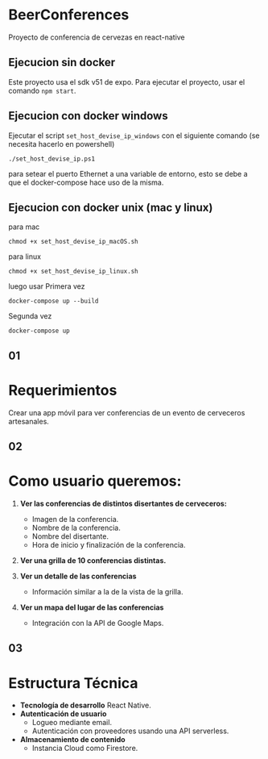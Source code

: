 # BeerConferences
Proyecto de conferencia de cervezas en react-native

## Ejecucion sin docker
Este proyecto usa el sdk v51 de expo.
Para ejecutar el proyecto, usar el comando `npm start`.

## Ejecucion con docker windows
Ejecutar el script `set_host_devise_ip_windows` con el siguiente comando
(se necesita hacerlo en powershell)
```
./set_host_devise_ip.ps1
```
para setear el puerto Ethernet a una variable de entorno, esto se debe a que el docker-compose hace uso de la misma.

## Ejecucion con docker unix (mac y linux)
para mac
```
chmod +x set_host_devise_ip_macOS.sh
```
para linux
```
chmod +x set_host_devise_ip_linux.sh
```

luego usar
Primera vez
```
docker-compose up --build
```
Segunda vez
```
docker-compose up
```

## 01
# Requerimientos
Crear una app móvil para ver conferencias de un evento de cerveceros artesanales.

## 02

# Como usuario queremos:

1. **Ver las conferencias de distintos disertantes de cerveceros:**
   - Imagen de la conferencia.
   - Nombre de la conferencia.
   - Nombre del disertante.
   - Hora de inicio y finalización de la conferencia.

2. **Ver una grilla de 10 conferencias distintas.**

3. **Ver un detalle de las conferencias**
   - Información similar a la de la vista de la grilla.

4. **Ver un mapa del lugar de las conferencias**
   - Integración con la API de Google Maps.

## 03
# Estructura Técnica

- **Tecnología de desarrollo** React Native.
- **Autenticación de usuario** 
  - Logueo mediante email.
  - Autenticación con proveedores usando una API serverless.
- **Almacenamiento de contenido** 
  - Instancia Cloud como Firestore.